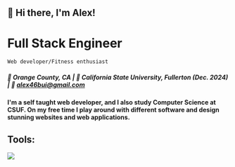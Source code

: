 ## 👋 Hi there, I'm Alex! 

# **Full Stack Engineer** 
```Web developer/Fitness enthusiast``` 
##### 📍  Orange County, CA | 🏫 California State University, Fullerton (Dec. 2024) | 📧 alex46bui@gmail.com
##### 
##### 
#### I'm a self taught web developer, and I also study Computer Science at CSUF. On my free time I play around with different software and design stunning websites and web applications. 


 
## Tools:       
<p align ="left">
<a href = "https://skillsicons.dev">
      <img src = "https://skillicons.dev/icons?i=react,js,html,css,postgres,nodejs,py,php,firebase&theme=dark"/>
</a>
</p>
 
